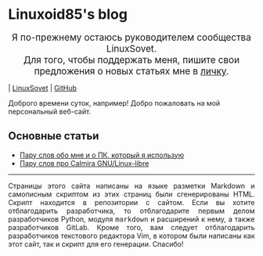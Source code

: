 # Linuxoid85's blog

<div style="text-align:center; font-size:14pt;">Я по-прежнему остаюсь руководителем сообщества LinuxSovet.<br>Для того, чтобы поддержать меня, пишите свои предложения о новых статьях мне в <a href="https://t.me/linuxoid85">личку</a>.</div>

| [LinuxSovet](https://linuxoid85.github.io/LinuxSovet) | [GitHub](https://github.com/Linuxoid85)

Доброго времени суток, например! Добро пожаловать на мой персональный веб-сайт. 

## Основные статьи

- [Пару слов обо мне и о ПК, который я использую](stats/computing.html)
- [Пару слов про Calmira GNU/Linux-libre](stats/calmira.html)

---

<p align="justify">Страницы этого сайта написаны на языке разметки Markdown и самописным скриптом из этих страниц были сгенерированы HTML. Скрипт находится в репозитории с сайтом. Если вы хотите отблагодарить разработчика, то отблагодарите первым делом разработчиков Python, модуля <tt>markdown</tt> и расширений к нему, а также разработчиков GitLab. Кроме того, вам следует отблагодарить разработчиков текстового редактора Vim, в котором были написаны как этот сайт, так и скрипт для его генерации. Спасибо!</p>

